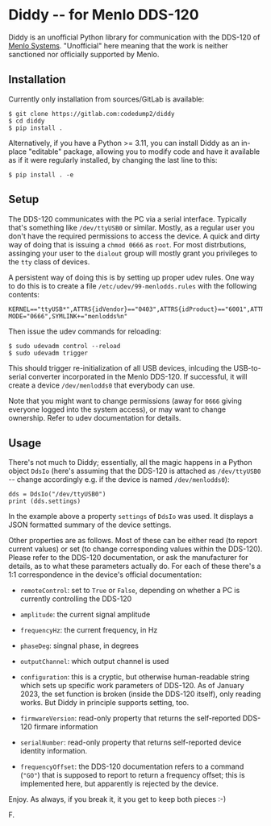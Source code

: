 Diddy -- for Menlo DDS-120
==========================

Diddy is an unofficial Python library for communication with the DDS-120
of [Menlo Systems](https://www.menlosystems.com/products/photodetectors/).
"Unofficial" here meaning that the work is neither sanctioned nor officially
supported by Menlo.

Installation
------------

Currently only installation from sources/GitLab is available:
```
$ git clone https://gitlab.com:codedump2/diddy
$ cd diddy
$ pip install .
```

Alternatively, if you have a Python >= 3.11, you can install Diddy
as an in-place "editable" package, allowing you to modify code
and have it available as if it were regularly installed, by changing
the last line to this:
```
$ pip install . -e
```

Setup
-----

The DDS-120 communicates with the PC via a serial interface. Typically
that's something like `/dev/ttyUSB0` or similar. Mostly, as a regular
user you don't have the required permissions to access the device. A quick
and dirty way of doing that is issuing a `chmod 0666` as `root`. For most
distrbutions, assinging your user to the `dialout` group will mostly grant
you privileges to the `tty` class of devices.

A persistent way of doing this is by setting up proper udev rules. One way
to do this is to create a file `/etc/udev/99-menlodds.rules` with the following
contents:
```
KERNEL=="ttyUSB*",ATTRS{idVendor}=="0403",ATTRS{idProduct}=="6001",ATTRS{product}=="DDS", MODE="0666",SYMLINK+="menlodds%n"
```

Then issue the udev commands for reloading:
```
$ sudo udevadm control --reload
$ sudo udevadm trigger
```

This should trigger re-initialization of all USB devices, inlcuding the
USB-to-serial converter incorporated in the Menlo DDS-120. If successful,
it will create a device `/dev/menlodds0` that everybody can use. 

Note that you might want to change permissions (away for `0666` giving everyone
logged into the system access), or may want to change ownership. Refer
to udev documentation for details.

Usage
-----

There's not much to Diddy; essentially, all the magic happens in a
Python object `DdsIo` (here's assuming that the DDS-120 is attached
as `/dev/ttyUSB0` -- change accordingly e.g. if the device is named
`/dev/menlodds0`):

```
dds = DdsIo("/dev/ttyUSB0")
print (dds.settings)
```

In the example above a property `settings` of `DdsIo` was used. It displays
a JSON formatted summary of the device settings. 

Other properties are as follows. Most of these can be either read (to
report current values) or set (to change corresponding values within the
DDS-120). Please refer to the DDS-120 documentation, or ask the manufacturer
for details, as to what these parameters actually do. For each of these
there's a 1:1 correspondence in the device's official documentation:

- `remoteControl`: set to `True` or `False`, depending on whether a PC
  is currently controlling the DDS-120

- `amplitude`: the current signal amplitude

- `frequencyHz`: the current frequency, in Hz

- `phaseDeg`: singnal phase, in degrees

- `outputChannel`: which output channel is used

- `configuration`: this is a cryptic, but otherwise human-readable
  string which sets up specific work parameters of DDS-120. As of
  January 2023, the set function is broken (inside the DDS-120 itself),
  only reading works. But Diddy in principle supports setting, too.

- `firmwareVersion`: read-only property that returns the self-reported
  DDS-120 firmare information

- `serialNumber`: read-only property that returns self-reported
  device identity information.

- `frequencyOffset`: the DDS-120 documentation refers to a command
  (`"GO"`) that is supposed to report to return a frequency offset;
  this is implemented here, but apparently is rejected by the device.


Enjoy. As always, if you break it, it you get to keep both pieces :-)

F.
